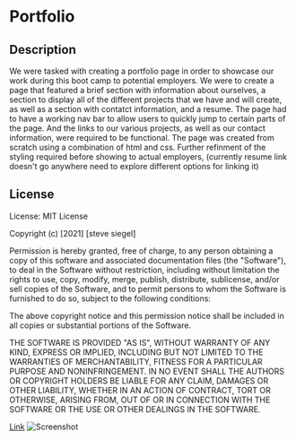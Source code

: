 # Portfolio

## Description

We were tasked with creating a portfolio page in order to showcase our work during this boot camp to potential employers. We were to create a page that featured a brief section with information about ourselves, a section to display all of the different projects that we have and will create, as well as a section with contatct information, and a resume. The page had to have a working nav bar to allow users to quickly jump to certain parts of the page. And the links to our various projects, as well as our contact information, were required to be functional. The page was created from scratch using a combination of html and css. Further refinment of the styling required before showing to actual employers, (currently resume link doesn't go anywhere need to explore different options for linking it)

## License

License: MIT License

Copyright (c) [2021] [steve siegel]

Permission is hereby granted, free of charge, to any person obtaining a copy of this software and associated documentation files (the "Software"), to deal in the Software without restriction, including without limitation the rights to use, copy, modify, merge, publish, distribute, sublicense, and/or sell copies of the Software, and to permit persons to whom the Software is furnished to do so, subject to the following conditions:

The above copyright notice and this permission notice shall be included in all copies or substantial portions of the Software.

THE SOFTWARE IS PROVIDED "AS IS", WITHOUT WARRANTY OF ANY KIND, EXPRESS OR IMPLIED, INCLUDING BUT NOT LIMITED TO THE WARRANTIES OF MERCHANTABILITY, FITNESS FOR A PARTICULAR PURPOSE AND NONINFRINGEMENT. IN NO EVENT SHALL THE AUTHORS OR COPYRIGHT HOLDERS BE LIABLE FOR ANY CLAIM, DAMAGES OR OTHER LIABILITY, WHETHER IN AN ACTION OF CONTRACT, TORT OR OTHERWISE, ARISING FROM, OUT OF OR IN CONNECTION WITH THE SOFTWARE OR THE USE OR OTHER DEALINGS IN THE SOFTWARE.

[Link](https://stevegsiegel.github.io/Portfolio/)
![Screenshot](/Portfolio/assets/images/screenshot.png/)